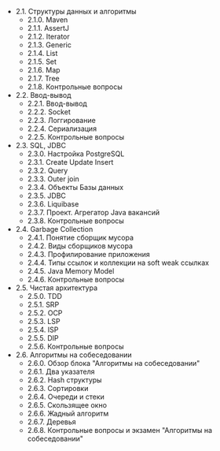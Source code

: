 * 2.1. Структуры данных и алгоритмы
   * 2.1.0. Maven
   * 2.1.1. AssertJ
   * 2.1.2. Iterator
   * 2.1.3. Generic
   * 2.1.4. List
   * 2.1.5. Set
   * 2.1.6. Map
   * 2.1.7. Tree
   * 2.1.8. Контрольные вопросы
* 2.2. Ввод-вывод
  * 2.2.1. Ввод-вывод
  * 2.2.2. Socket
  * 2.2.3. Логгирование
  * 2.2.4. Сериализация
  * 2.2.5. Контрольные вопросы
* 2.3. SQL, JDBC
  * 2.3.0. Настройка PostgreSQL
  * 2.3.1. Create Update Insert
  * 2.3.2. Query
  * 2.3.3. Outer join
  * 2.3.4. Объекты Базы данных
  * 2.3.5. JDBC
  * 2.3.6. Liquibase
  * 2.3.7. Проект. Агрегатор Java вакансий
  * 2.3.8. Контрольные вопросы
* 2.4. Garbage Collection
  * 2.4.1. Понятие сборщик мусора
  * 2.4.2. Виды сборщиков мусора
  * 2.4.3. Профилирование приложения
  * 2.4.4. Типы ссылок и коллекции на soft weak ссылках
  * 2.4.5. Java Memory Model
  * 2.4.6. Контрольные вопросы
* 2.5. Чистая архитектура
  * 2.5.0. TDD
  * 2.5.1. SRP
  * 2.5.2. OCP
  * 2.5.3. LSP
  * 2.5.4. ISP
  * 2.5.5. DIP
  * 2.5.6. Контрольные вопросы
* 2.6. Алгоритмы на собеседовании
  * 2.6.0. Обзор блока "Алгоритмы на собеседовании"
  * 2.6.1. Два указателя
  * 2.6.2. Hash структуры
  * 2.6.3. Сортировки
  * 2.6.4. Очереди и стеки
  * 2.6.5. Скользящее окно
  * 2.6.6. Жадный алгоритм
  * 2.6.7. Деревья
  * 2.6.8. Контрольные вопросы и экзамен "Алгоритмы на собеседовании"
